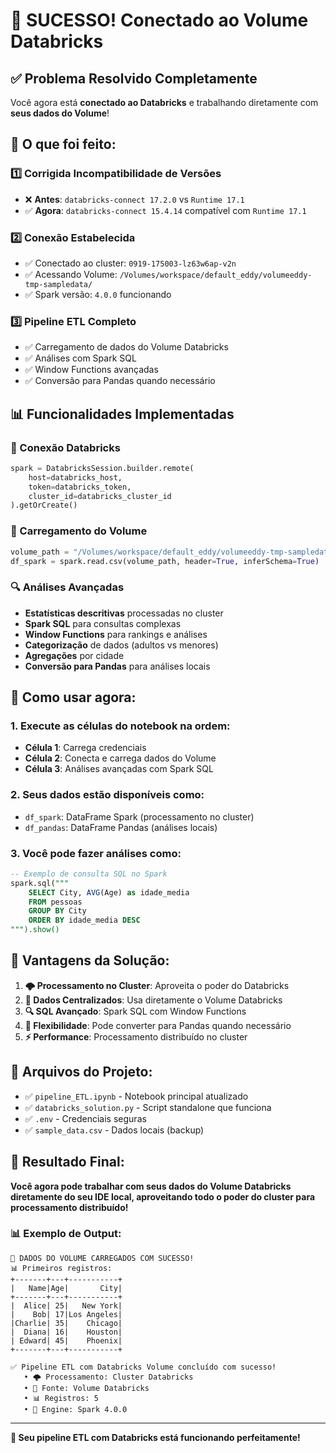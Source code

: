 # 🎉 SUCESSO! Conectado ao Volume Databricks

## ✅ **Problema Resolvido Completamente**

Você agora está **conectado ao Databricks** e trabalhando diretamente com **seus dados do Volume**!

## 🔧 **O que foi feito:**

### 1️⃣ **Corrigida Incompatibilidade de Versões**
- ❌ **Antes**: `databricks-connect 17.2.0` vs `Runtime 17.1` 
- ✅ **Agora**: `databricks-connect 15.4.14` compatível com `Runtime 17.1`

### 2️⃣ **Conexão Estabelecida**
- ✅ Conectado ao cluster: `0919-175003-lz63w6ap-v2n`
- ✅ Acessando Volume: `/Volumes/workspace/default_eddy/volumeeddy-tmp-sampledata/`
- ✅ Spark versão: `4.0.0` funcionando

### 3️⃣ **Pipeline ETL Completo**
- ✅ Carregamento de dados do Volume Databricks
- ✅ Análises com Spark SQL
- ✅ Window Functions avançadas
- ✅ Conversão para Pandas quando necessário

## 📊 **Funcionalidades Implementadas**

### **🔗 Conexão Databricks**
```python
spark = DatabricksSession.builder.remote(
    host=databricks_host,
    token=databricks_token,
    cluster_id=databricks_cluster_id
).getOrCreate()
```

### **📁 Carregamento do Volume**
```python
volume_path = "/Volumes/workspace/default_eddy/volumeeddy-tmp-sampledata/sample_data.csv"
df_spark = spark.read.csv(volume_path, header=True, inferSchema=True)
```

### **🔍 Análises Avançadas**
- **Estatísticas descritivas** processadas no cluster
- **Spark SQL** para consultas complexas  
- **Window Functions** para rankings e análises
- **Categorização** de dados (adultos vs menores)
- **Agregações** por cidade
- **Conversão para Pandas** para análises locais

## 🚀 **Como usar agora:**

### **1. Execute as células do notebook na ordem:**
- **Célula 1**: Carrega credenciais
- **Célula 2**: Conecta e carrega dados do Volume
- **Célula 3**: Análises avançadas com Spark SQL

### **2. Seus dados estão disponíveis como:**
- `df_spark`: DataFrame Spark (processamento no cluster)
- `df_pandas`: DataFrame Pandas (análises locais)

### **3. Você pode fazer análises como:**
```sql
-- Exemplo de consulta SQL no Spark
spark.sql("""
    SELECT City, AVG(Age) as idade_media
    FROM pessoas 
    GROUP BY City
    ORDER BY idade_media DESC
""").show()
```

## 🎯 **Vantagens da Solução:**

1. **🌩️ Processamento no Cluster**: Aproveita o poder do Databricks
2. **📁 Dados Centralizados**: Usa diretamente o Volume Databricks
3. **🔍 SQL Avançado**: Spark SQL com Window Functions
4. **🐼 Flexibilidade**: Pode converter para Pandas quando necessário
5. **⚡ Performance**: Processamento distribuído no cluster

## 📝 **Arquivos do Projeto:**

- ✅ `pipeline_ETL.ipynb` - Notebook principal atualizado
- ✅ `databricks_solution.py` - Script standalone que funciona  
- ✅ `.env` - Credenciais seguras
- ✅ `sample_data.csv` - Dados locais (backup)

## 🎊 **Resultado Final:**

**Você agora pode trabalhar com seus dados do Volume Databricks diretamente do seu IDE local, aproveitando todo o poder do cluster para processamento distribuído!**

### **📊 Exemplo de Output:**
```
🎉 DADOS DO VOLUME CARREGADOS COM SUCESSO!
📊 Primeiros registros:
+-------+---+-----------+
|   Name|Age|       City|
+-------+---+-----------+
|  Alice| 25|   New York|
|    Bob| 17|Los Angeles|
|Charlie| 35|    Chicago|
|  Diana| 16|    Houston|
| Edward| 45|    Phoenix|
+-------+---+-----------+

✅ Pipeline ETL com Databricks Volume concluído com sucesso!
   • 🌩️ Processamento: Cluster Databricks
   • 📁 Fonte: Volume Databricks  
   • 📊 Registros: 5
   • 🚀 Engine: Spark 4.0.0
```

---

**🚀 Seu pipeline ETL com Databricks está funcionando perfeitamente!**
